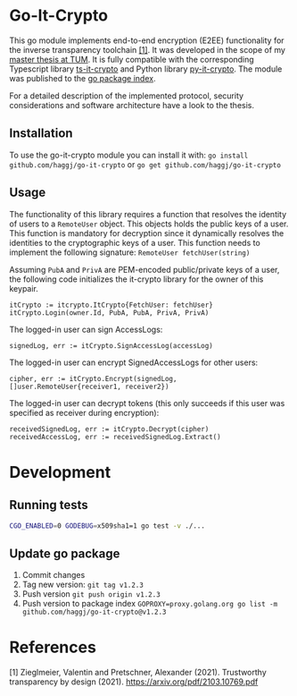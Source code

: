 # Go-It-Crypto

This go module implements end-to-end encryption (E2EE) functionality for the inverse transparency toolchain [[1]](#1).
It was developed in the scope of my [master thesis at TUM](https://github.com/haggj/Masterarbeit). 
It is fully compatible with the corresponding Typescript library [ts-it-crypto](https://github.com/haggj/ts-it-crypto) and Python library [py-it-crypto](https://github.com/haggj/py-it-crypto).
The module was published to the [go package index](https://pkg.go.dev/github.com/haggj/go-it-crypto).

For a detailed description of the implemented protocol, security considerations and software architecture have a look to the thesis.

## Installation
To use the go-it-crypto module you can install it with:
`go install github.com/haggj/go-it-crypto`
or
`go get github.com/haggj/go-it-crypto`

## Usage

The functionality of this library requires a function that resolves the identity of users to a `RemoteUser` object.
This objects holds the public keys of a user.
This function is mandatory for decryption since it dynamically resolves the identities to the cryptographic keys
of a user.
This function needs to implement the following signature:
`RemoteUser fetchUser(string)`

Assuming `PubA` and `PrivA` are PEM-encoded public/private keys of a user, the following code
initializes the it-crypto library for the owner of this keypair.

 ```
itCrypto := itcrypto.ItCrypto{FetchUser: fetchUser}
itCrypto.Login(owner.Id, PubA, PubA, PrivA, PrivA)
 ```
The logged-in user can sign AccessLogs:

 ```
signedLog, err := itCrypto.SignAccessLog(accessLog)
 ```

The logged-in user can encrypt SignedAccessLogs for other users:

 ```
cipher, err := itCrypto.Encrypt(signedLog, []user.RemoteUser{receiver1, receiver2})
 ```

The logged-in user can decrypt tokens (this only succeeds if this user was specified as receiver during encryption):

 ```
receivedSignedLog, err := itCrypto.Decrypt(cipher)
receivedAccessLog, err := receivedSignedLog.Extract()
 ```

# Development

## Running tests

```bash
CGO_ENABLED=0 GODEBUG=x509sha1=1 go test -v ./...
```

## Update go package

1. Commit changes
2. Tag new version: `git tag v1.2.3`
3. Push version `git push origin v1.2.3`
4. Push version to package index `GOPROXY=proxy.golang.org go list -m github.com/haggj/go-it-crypto@v1.2.3`

# References
<a id="1">[1]</a>
Zieglmeier, Valentin and Pretschner, Alexander (2021).
Trustworthy transparency by design (2021).
https://arxiv.org/pdf/2103.10769.pdf